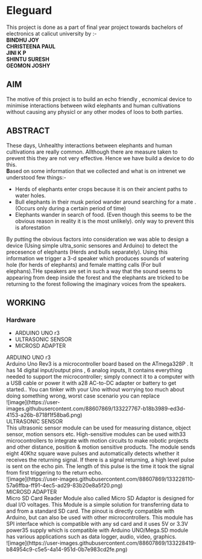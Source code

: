 # Eleguard
This project is done as a part of final year project towards bachelors of electronics at calicut university by :- <br>
**BINDHU JOY <br>
CHRISTEENA PAUL<br>
JINI K P <br>
SHINTU SURESH <br>
GEOMON JOSHY** <br>

## AIM
The motive of this project is to build an echo friendly , ecnomical device to minimise interactions between wikd elephants and human cultivations without causing any physicl or any other modes of loos to both parties.

## ABSTRACT
These days, Unhealthy interactions between elephants and human cultivations are really common. Allthough there are measure taken to prevent this they are not very effective. Hence we have build a device to do this.<br>
**B**ased on some information that we collected and what is on intrenet we understood few things:-
<ul>
<li> Herds of elephants enter crops because it is on their ancient paths to water holes.</li>
<li> Bull elephants in their musk period wander around searching for a mate .(Occurs only during a certain period of time)</li>
<li> Elephants wander in search of food. (Even though this seems to be the obvious reason in reality it is the most unlikely). only way to prevent this is aforestation</li>
</ul>
By putting the obvious factors into consideration we was able to design a device (Using simple ultra_sonic sensores and Arduino) to detect the precesence of elephants (Herds and  bulls separately). Using this information we trigger a 3-d speaker which produces sounds of watering hole (for herds of elephants) and female matting calls (For bull elephans).THe speakers are set in such a way that the sound seems to appearing from deep inside the forest and the elephants are tricked to be returning to the forest following the  imaginary voices from the speakers. 

## WORKING
### Hardware
<ul>
<li>ARDUINO UNO r3</li>
<li>ULTRASONIC SENSOR</li>
<li>MICROSD ADAPTER</li>
</ul>
ARDUINO UNO r3
<br>
Arduino Uno Rev3 is a microcontroller board based on the ATmega328P . It
has 14 digital input/output pins , 6 analog
inputs, It contains everything needed to support the
microcontroller; simply connect it to a computer with a USB cable or power it with a28
AC-to-DC adapter or battery to get started.. You can tinker with your Uno without
worrying too much about doing something wrong, worst case scenario you can replace
<br>
![image](https://user-images.githubusercontent.com/88607869/133227767-b18b3989-ed3d-4153-a26b-8718f1f58ba6.png)
<br>
ULTRASONIC SENSOR
<br>
This ultrasonic sensor module can be used for measuring distance, object
sensor, motion sensors etc. High-sensitive modules can be used with33
microcontrollers to integrate with motion circuits to make robotic projects
and other distance, position & motion sensitive products.
The module sends eight 40Khz square wave pulses and automatically
detects whether it receives the returning signal. If there is a signal
returning, a high level pulse is sent on the echo pin. The length of this pulse
is the time it took the signal from first triggering to the return echo.
<br>
![image](https://user-images.githubusercontent.com/88607869/133228110-57a6ffba-ff91-4ec5-ad29-83b20e8a5f20.png)
<br>
MICROSD ADAPTER
<br>
Micro SD Card Reader Module also called Micro SD Adaptor is designed for
dual I/O voltages. This Module is a simple solution for transferring data to
and from a standard SD card. The pinout is directly compatible with Arduino,
but can also be used with other microcontrollers. This module has SPI
interface which is compatible with any sd card and it uses 5V or 3.3V power35
supply which is compatible with Arduino UNO/Mega.SD module has various
applications such as data logger, audio, video, graphics. 
<br>
![image](https://user-images.githubusercontent.com/88607869/133228419-b84954c9-c5e5-4a14-951d-0b7e983cd2fe.png)
<br>
